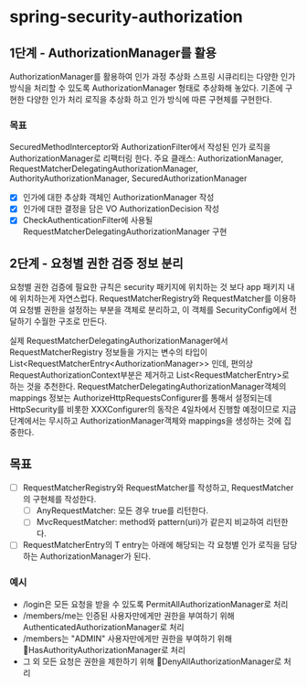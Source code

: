 # spring-security-authorization

## 1단계 - AuthorizationManager를 활용

AuthorizationManager를 활용하여 인가 과정 추상화
스프링 시큐리티는 다양한 인가 방식을 처리할 수 있도록 AuthorizationManager 형태로 추상화해 놓았다. 기존에 구현한 다양한 인가 처리 로직을 추상화 하고 인가 방식에 따른 구현체를 구현한다.

### 목표 
SecuredMethodInterceptor와 AuthorizationFilter에서 작성된 인가 로직을 AuthorizationManager로 리팩터링 한다.
주요 클래스: AuthorizationManager, RequestMatcherDelegatingAuthorizationManager, AuthorityAuthorizationManager, SecuredAuthorizationManager

 
- [X] 인가에 대한 추상화 객체인 AuthorizationManager 작성
- [X] 인가에 대한 결정을 담은 VO AuthorizationDecision 작성
- [X] CheckAuthenticationFilter에 사용될 RequestMatcherDelegatingAuthorizationManager 구현 
 
## 2단계 - 요청별 권한 검증 정보 분리
요청별 권한 검증에 필요한 규칙은 security 패키지에 위치하는 것 보다 app 패키지 내에 위치하는게 자연스럽다. RequestMatcherRegistry와 RequestMatcher를 이용하여 요청별 권한을 설정하는 부분을 객체로 분리하고, 
이 객체를 SecurityConfig에서 전달하기 수월한 구조로 만든다.

실제 RequestMatcherDelegatingAuthorizationManager에서 RequestMatcherRegistry 정보들을 가지는 변수의 타입이 List<RequestMatcherEntry<AuthorizationManager<RequestAuthorizationContext>>> 인데, 편의상 RequestAuthorizationContext부분은 제거하고 List<RequestMatcherEntry<AuthorizationManager>>로 하는 것을 추천한다.
RequestMatcherDelegatingAuthorizationManager객체의 mappings 정보는 AuthorizeHttpRequestsConfigurer를 통해서 설정되는데 HttpSecurity를 비롯한 XXXConfigurer의 동작은 4일차에서 진행할 예정이므로 지금 단계에서는 무시하고 AuthorizationManager객체와 mappings을 생성하는 것에 집중한다.

## 목표 
- [ ] RequestMatcherRegistry와 RequestMatcher를 작성하고, RequestMatcher의 구현체를 작성한다.
    - [ ] AnyRequestMatcher: 모든 경우 true를 리턴한다.
    - [ ] MvcRequestMatcher: method와 pattern(uri)가 같은지 비교하여 리턴한다.
- [ ] RequestMatcherEntry의 T entry는 아래에 해당되는 각 요청별 인가 로직을 담당하는 AuthorizationManager가 된다.

### 예시 
- /login은 모든 요청을 받을 수 있도록 PermitAllAuthorizationManager로 처리  
- /members/me는 인증된 사용자만에게만 권한을 부여하기 위해 AuthenticatedAuthorizationManager로 처리  
- /members는 "ADMIN" 사용자만에게만 권한을 부여하기 위해 HasAuthorityAuthorizationManager로 처리  
- 그 외 모든 요청은 권한을 제한하기 위해 DenyAllAuthorizationManager로 처리  



